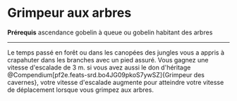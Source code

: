 # Grimpeur aux arbres

<p><span id="ctl00_MainContent_DetailedOutput"><strong>Prérequis</strong> ascendance gobelin à queue ou gobelin habitant des arbres<br></span></p>
<hr>
<p>Le temps passé en forêt ou dans les canopées des jungles vous a appris à crapahuter dans les branches avec un pied assuré. Vous gagnez une vitesse d'escalade de 3 m. si vous avez aussi le don d'héritage @Compendium[pf2e.feats-srd.bo4JG09pkoS7ywSZ]{Grimpeur des cavernes}, votre vitesse d'escalade augmente pour atteindre votre vitesse de déplacement lorsque vous grimpez aux arbres.&nbsp;</p>